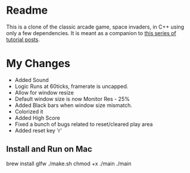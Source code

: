 # Readme

This is a clone of the classic arcade game, space invaders, in C++ using only a few dependencies. It is meant as a companion to [this series of tutorial posts](http://nicktasios.nl/posts/space-invaders-from-scratch-part-1.html).

# My Changes
- Added Sound
- Logic Runs at 60ticks, framerate is uncapped.
- Allow for window resize
- Default window size is now Monitor Res - 25%
- Added Black bars when window size mismatch.
- Colorized it
- Added High Score
- Fixed a bunch of bugs related to reset/cleared play area
- Added reset key 'r'

## Install and Run on Mac

  brew install glfw
  ./make.sh
  chmod +x ./main
  ./main
